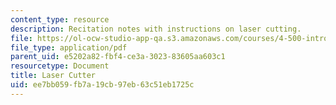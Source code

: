 ```yaml
---
content_type: resource
description: Recitation notes with instructions on laser cutting.
file: https://ol-ocw-studio-app-qa.s3.amazonaws.com/courses/4-500-introduction-to-design-computing-fall-2008/ee7bb059fb7a19cb97eb63c51eb1725c_rec6.pdf
file_type: application/pdf
parent_uid: e5202a82-fbf4-ce3a-3023-83605aa603c1
resourcetype: Document
title: Laser Cutter
uid: ee7bb059-fb7a-19cb-97eb-63c51eb1725c
---
```

